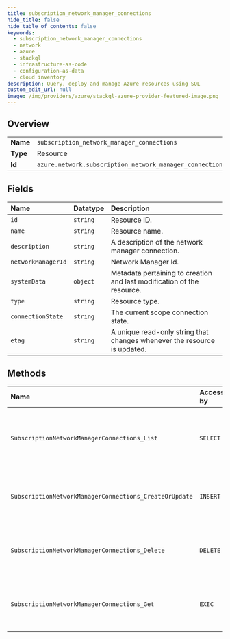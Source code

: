 ```yaml
---
title: subscription_network_manager_connections
hide_title: false
hide_table_of_contents: false
keywords:
  - subscription_network_manager_connections
  - network
  - azure    
  - stackql
  - infrastructure-as-code
  - configuration-as-data
  - cloud inventory
description: Query, deploy and manage Azure resources using SQL
custom_edit_url: null
image: /img/providers/azure/stackql-azure-provider-featured-image.png
---
```

  
    

## Overview
<table><tbody>
<tr><td><b>Name</b></td><td><code>subscription_network_manager_connections</code></td></tr>
<tr><td><b>Type</b></td><td>Resource</td></tr>
<tr><td><b>Id</b></td><td><code>azure.network.subscription_network_manager_connections</code></td></tr>
</tbody></table>

## Fields
| Name | Datatype | Description |
|:-----|:---------|:------------|
| `id` | `string` | Resource ID. |
| `name` | `string` | Resource name. |
| `description` | `string` | A description of the network manager connection. |
| `networkManagerId` | `string` | Network Manager Id. |
| `systemData` | `object` | Metadata pertaining to creation and last modification of the resource. |
| `type` | `string` | Resource type. |
| `connectionState` | `string` | The current scope connection state. |
| `etag` | `string` | A unique read-only string that changes whenever the resource is updated. |
## Methods
| Name | Accessible by | Required Params | Description |
|:-----|:--------------|:----------------|:------------|
| `SubscriptionNetworkManagerConnections_List` | `SELECT` | `subscriptionId` | List all network manager connections created by this subscription. |
| `SubscriptionNetworkManagerConnections_CreateOrUpdate` | `INSERT` |  | Create a network manager connection on this subscription. |
| `SubscriptionNetworkManagerConnections_Delete` | `DELETE` |  | Delete specified connection created by this subscription. |
| `SubscriptionNetworkManagerConnections_Get` | `EXEC` |  | Get a specified connection created by this subscription. |
